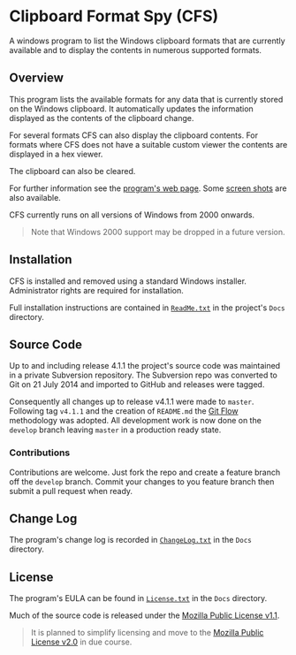 Clipboard Format Spy (CFS)
=========================

A windows program to list the Windows clipboard formats that are currently available and to display the contents in numerous supported formats.

Overview
--------

This program lists the available formats for any data that is currently stored on the Windows clipboard. It automatically updates the information displayed as the contents of the clipboard change.

For several formats CFS can also display the clipboard contents. For formats where CFS does not have a suitable custom viewer the contents are displayed in a hex viewer.

The clipboard can also be cleared.

For further information see the [program's web page](http://delphidabbler.com/software/cfs). Some [screen shots](http://delphidabbler.com/software/cfs/screenshot) are also available.

CFS currently runs on all versions of Windows from 2000 onwards.

> Note that Windows 2000 support may be dropped in a future version.

Installation
------------

CFS is installed and removed using a standard Windows installer. Administrator rights are required for installation.

Full installation instructions are contained in [`ReadMe.txt`](Docs/ReadMe.txt) in the project's `Docs` directory.

Source Code
-----------

Up to and including release 4.1.1 the project's source code was maintained in a private Subversion repository. The Subversion repo was converted to Git on 21 July 2014 and imported to GitHub and releases were tagged.

Consequently all changes up to release v4.1.1 were made to `master`. Following tag `v4.1.1` and the creation of `README.md` the [Git Flow](http://nvie.com/posts/a-successful-git-branching-model/) methodology was adopted. All development work is now done on the `develop` branch leaving `master` in a production ready state.

### Contributions

Contributions are welcome. Just fork the repo and create a feature branch off the `develop` branch. Commit your changes to you feature branch then submit a pull request when ready.

Change Log
----------

The program's change log is recorded in [`ChangeLog.txt`](Docs/ChangeLog.txt) in the `Docs` directory.

License
-------

The program's EULA can be found in [`License.txt`](Docs/License.txt) in the `Docs` directory.

Much of the source code is released under the [Mozilla Public License v1.1](https://www.mozilla.org/MPL/1.1/).

> It is planned to simplify licensing and move to the [Mozilla Public License v2.0](https://www.mozilla.org/MPL/2.0/) in due course.
